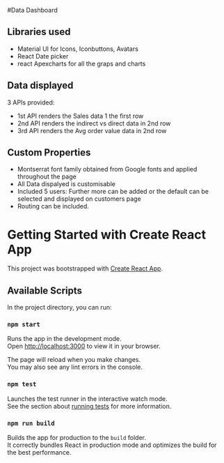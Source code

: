 #Data Dashboard

## Libraries used
 - Material UI for Icons, Iconbuttons, Avatars
 - React Date picker
 - react Apexcharts for all the graps and charts

## Data displayed
  3 APIs provided:
  - 1st API renders the Sales data 1 the first row
  - 2nd API renders the indirect vs direct data in 2nd row
  - 3rd API renders the Avg order value data in 2nd row

## Custom Properties
  - Montserrat font family obtained from Google fonts and applied throughout the page
  - All Data dispalyed is customisable
  - Included 5 users: Further more can be added or the default can be selected and displayed on customers page
  - Routing can be included.


# Getting Started with Create React App

This project was bootstrapped with [Create React App](https://github.com/facebook/create-react-app).

## Available Scripts

In the project directory, you can run:

### `npm start`

Runs the app in the development mode.\
Open [http://localhost:3000](http://localhost:3000) to view it in your browser.

The page will reload when you make changes.\
You may also see any lint errors in the console.

### `npm test`

Launches the test runner in the interactive watch mode.\
See the section about [running tests](https://facebook.github.io/create-react-app/docs/running-tests) for more information.

### `npm run build`

Builds the app for production to the `build` folder.\
It correctly bundles React in production mode and optimizes the build for the best performance.
